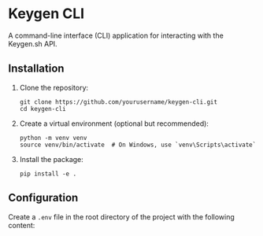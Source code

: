 # Keygen CLI

A command-line interface (CLI) application for interacting with the Keygen.sh API.

## Installation

1. Clone the repository:
   ```
   git clone https://github.com/yourusername/keygen-cli.git
   cd keygen-cli
   ```

2. Create a virtual environment (optional but recommended):
   ```
   python -m venv venv
   source venv/bin/activate  # On Windows, use `venv\Scripts\activate`
   ```

3. Install the package:
   ```
   pip install -e .
   ```

## Configuration

Create a `.env` file in the root directory of the project with the following content:
